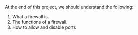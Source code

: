 At the end of this project, we should understand the following:
1. What a firewall is.
2. The functions of a firewall.
3. How to allow and disable ports
